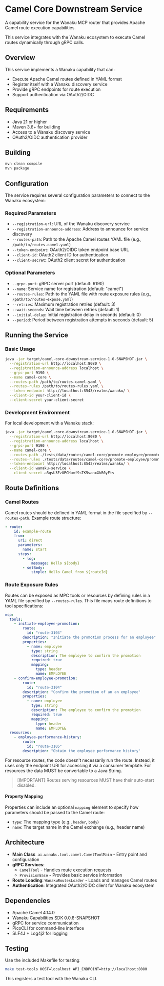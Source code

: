 # Camel Core Downstream Service

A capability service for the Wanaku MCP router that provides Apache Camel route execution capabilities.

This service integrates with the Wanaku ecosystem to execute Camel routes dynamically through gRPC calls.

## Overview

This service implements a Wanaku capability that can:
- Execute Apache Camel routes defined in YAML format
- Register itself with a Wanaku discovery service
- Provide gRPC endpoints for route execution
- Support authentication via OAuth2/OIDC

## Requirements

- Java 21 or higher
- Maven 3.6+ for building
- Access to a Wanaku discovery service
- OAuth2/OIDC authentication provider

## Building

```bash
mvn clean compile
mvn package
```

## Configuration

The service requires several configuration parameters to connect to the Wanaku ecosystem:

### Required Parameters

- `--registration-url`: URL of the Wanaku discovery service
- `--registration-announce-address`: Address to announce for service discovery
- `--routes-path`: Path to the Apache Camel routes YAML file (e.g., `/path/to/routes.camel.yaml`)
- `--token-endpoint`: OAuth2/OIDC token endpoint base URL
- `--client-id`: OAuth2 client ID for authentication
- `--client-secret`: OAuth2 client secret for authentication

### Optional Parameters

- `--grpc-port`: gRPC server port (default: 9190)
- `--name`: Service name for registration (default: "camel")
- `--routes-rules`: Path to the YAML file with route exposure rules (e.g., `/path/to/routes-expose.yaml`)
- `--retries`: Maximum registration retries (default: 3)
- `--wait-seconds`: Wait time between retries (default: 1)
- `--initial-delay`: Initial registration delay in seconds (default: 0)
- `--period`: Period between registration attempts in seconds (default: 5)

## Running the Service

### Basic Usage

```bash
java -jar target/camel-core-downstream-service-1.0-SNAPSHOT.jar \
  --registration-url http://localhost:8080 \
  --registration-announce-address localhost \
  --grpc-port 9190 \
  --name camel-core \
  --routes-path /path/to/routes.camel.yaml \
  --routes-rules /path/to/routes-rules.yaml \
  --token-endpoint http://localhost:8543/realms/wanaku/ \
  --client-id your-client-id \
  --client-secret your-client-secret
```

### Development Environment

For local development with a Wanaku stack:

```bash
java -jar target/camel-core-downstream-service-1.0-SNAPSHOT.jar \
  --registration-url http://localhost:8080 \
  --registration-announce-address localhost \
  --grpc-port 9190 \
  --name camel-core \
  --routes-path ./tests/data/routes/camel-core/promote-employee/promote-employee.camel.yaml \
  --routes-rules ./tests/data/routes/camel-core/promote-employee/promote-employee-rules.yaml \
  --token-endpoint http://localhost:8543/realms/wanaku/ \
  --client-id wanaku-service \
  --client-secret aBqsU3EzUPCHumf9sTK5sanxXkB0yFtv
```

## Route Definitions

### Camel Routes

Camel routes should be defined in YAML format in the file specified by `--routes-path`. Example route structure:

```yaml
- route:
    id: example-route
    from:
      uri: direct
      parameters:
        name: start
      steps:
        - log:
            message: Hello ${body}
        - setBody:
            simple: Hello Camel from ${routeId}
```

### Route Exposure Rules

Routes can be exposed as MPC tools or resources by defining rules in a YAML file specified by `--routes-rules`. 
This file maps route definitions to tool specifications:

```yaml
mcp:
  tools:
    - initiate-employee-promotion:
        route:
          id: "route-3103"
        description: "Initiate the promotion process for an employee"
        properties:
          - name: employee
            type: string
            description: The employee to confirm the promotion
            required: true
            mapping:
              type: header
              name: EMPLOYEE
    - confirm-employee-promotion:
        route:
          id: "route-3104"
        description: "Confirm the promotion of an an employee"
        properties:
          - name: employee
            type: string
            description: The employee to confirm the promotion
            required: true
            mapping:
              type: header
              name: EMPLOYEE
  resources:
    - employee-performance-history:
        route:
          id: "route-3105"
        description: "Obtain the employee performance history"
```

For resource routes, the code doesn't necessarily run the route. Instead, it 
uses only the endpoint URI for accessing it via a consumer template. For resources
the data MUST be convertable to a Java String. 

> [IMPORTANT]
> Routes serving resources MUST have their auto-start disabled.


#### Property Mapping

Properties can include an optional `mapping` element to specify how parameters should be passed to the Camel route:

- `type`: The mapping type (e.g., `header`, `body`)
- `name`: The target name in the Camel exchange (e.g., header name)

## Architecture

- **Main Class**: `ai.wanaku.tool.camel.CamelToolMain` - Entry point and configuration
- **gRPC Services**:
  - `CamelTool` - Handles route execution requests
  - `ProvisionBase` - Provides basic service information
- **Route Loading**: `WanakuRoutesLoader` - Loads and manages Camel routes
- **Authentication**: Integrated OAuth2/OIDC client for Wanaku ecosystem

## Dependencies

- Apache Camel 4.14.0
- Wanaku Capabilities SDK 0.0.8-SNAPSHOT
- gRPC for service communication
- PicoCLI for command-line interface
- SLF4J + Log4j2 for logging

## Testing

Use the included Makefile for testing:

```bash
make test-tools HOST=localhost API_ENDPOINT=http://localhost:8080
```

This registers a test tool with the Wanaku CLI.